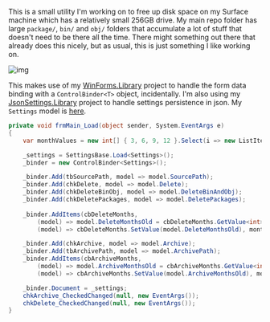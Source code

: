 This is a small utility I'm working on to free up disk space on my Surface machine which has a relatively small 256GB drive. My main repo folder has large `package/`, `bin/` and `obj/` folders that accumulate a lot of stuff that doesn't need to be there all the time. There might something out there that already does this nicely, but as usual, this is just something I like working on.

![img](https://adamosoftware.blob.core.windows.net:443/images/source-folder-cleanup.png)

This makes use of my [WinForms.Library](https://github.com/adamosoftware/WinForms.Library) project to handle the form data binding with a `ControlBinder<T>` object, incidentally. I'm also using my [JsonSettings.Library](https://github.com/adamosoftware/JsonSettings) project to handle settings persistence in json. My `Settings` model is [here](https://github.com/adamosoftware/SourceFolderCleanup/blob/master/SourceFolderCleanup/Models/Settings.cs).

```csharp
private void frmMain_Load(object sender, System.EventArgs e)
{
	var monthValues = new int[] { 3, 6, 9, 12 }.Select(i => new ListItem<int>(i, i.ToString()));

	_settings = SettingsBase.Load<Settings>();
	_binder = new ControlBinder<Settings>();            

	_binder.Add(tbSourcePath, model => model.SourcePath);
	_binder.Add(chkDelete, model => model.Delete);
	_binder.Add(chkDeleteBinObj, model => model.DeleteBinAndObj);
	_binder.Add(chkDeletePackages, model => model.DeletePackages);
	
	_binder.AddItems(cbDeleteMonths,
		(model) => model.DeleteMonthsOld = cbDeleteMonths.GetValue<int>(),
		(model) => cbDeleteMonths.SetValue(model.DeleteMonthsOld), monthValues);

	_binder.Add(chkArchive, model => model.Archive);
	_binder.Add(tbArchivePath, model => model.ArchivePath);
	_binder.AddItems(cbArchiveMonths,
		(model) => model.ArchiveMonthsOld = cbArchiveMonths.GetValue<int>(),
		(model) => cbArchiveMonths.SetValue(model.ArchiveMonthsOld), monthValues);

	_binder.Document = _settings;
	chkArchive_CheckedChanged(null, new EventArgs());
	chkDelete_CheckedChanged(null, new EventArgs());
}
```
